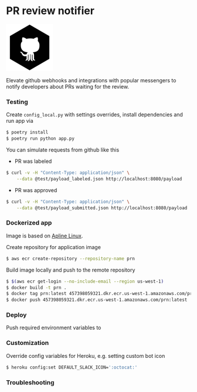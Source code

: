 # PR review notifier

![octobot](icon.png)

Elevate github webhooks and integrations with popular messengers to notify 
developers about PRs waiting for the review.

### Testing

Create `config_local.py` with settings overrides, install dependencies and run 
app via

```bash
$ poetry install
$ poetry run python app.py
```

You can simulate requests from github like this

* PR was labeled

```bash
$ curl -v -H "Content-Type: application/json" \
    --data @test/payload_labeled.json http://localhost:8080/payload
```

* PR was approved

```bash
$ curl -v -H "Content-Type: application/json" \
    --data @test/payload_submitted.json http://localhost:8080/payload
```

### Dockerized app

Image is based on [Apline Linux](https://alpinelinux.org/).

Create repository for application image

```bash
$ aws ecr create-repository --repository-name prn
```

Build image locally and push to the remote repository

```bash
$ $(aws ecr get-login --no-include-email --region us-west-1)
$ docker build -t prn .
$ docker tag prn:latest 457398059321.dkr.ecr.us-west-1.amazonaws.com/prn:latest
$ docker push 457398059321.dkr.ecr.us-west-1.amazonaws.com/prn:latest
```

### Deploy

Push required environment variables to 


### Customization

Override config variables for Heroku, e.g. setting custom bot icon

```bash
$ heroku config:set DEFAULT_SLACK_ICON=':octocat:'
```

### Troubleshooting


